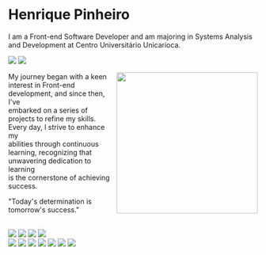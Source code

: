 # Henrique Pinheiro

I am a Front-end Software Developer and am majoring in Systems Analysis and Development at Centro Universitário Unicarioca.

<a href="https://www.linkedin.com/in/henriquepinheiroxavier/" alt="LinkedIn"><img src="https://img.shields.io/badge/LinkedIn-000000?style=for-the-badge&logo=linkedin&logoColor=white"/></a>
<a href="mailto:henriquepinheiroxavier@gmail.com" alt="Gmail"><img src="https://img.shields.io/badge/Gmail-000000?style=for-the-badge&logo=gmail&logoColor=white"/></a>

<img width="285" align="right" min-width="200px" max-width="300px" src="https://i2.wp.com/allhtaccess.info/wp-content/uploads/2018/03/programming.gif?fit=1281%2C716&ssl=1" />

My journey began with a keen interest in Front-end development, and since then, I've <br> embarked on a series of projects to refine my skills. Every day, I strive to enhance my <br> abilities through continuous learning, recognizing that unwavering dedication to learning <br> is the cornerstone of achieving success.

"Today's determination is tomorrow's success."

<div><br>

 <img src="https://img.shields.io/badge/JavaScript-000000?style=for-the-badge&logo=javascript&logoColor=white"/>
 <img src="https://img.shields.io/badge/TypeScript-000000?style=for-the-badge&logo=typescript&logoColor=white"/>
 <img src="https://img.shields.io/badge/React-000000?style=for-the-badge&logo=react&logoColor=white"/>
 <img src="https://img.shields.io/badge/styled--components-000000?style=for-the-badge&logo=styled-components&logoColor=white"/>
 <br>
 <img src="https://img.shields.io/badge/Tailwind_CSS-000000?style=for-the-badge&logo=tailwind-css&logoColor=white"/>
 <img src="https://img.shields.io/badge/Sass-000000?style=for-the-badge&logo=sass&logoColor=white"/>
 <img src="https://img.shields.io/badge/Bootstrap-000000?style=for-the-badge&logo=bootstrap&logoColor=white"/>
 <img src="https://img.shields.io/badge/Git-000000?style=for-the-badge&logo=git&logoColor=white"/>
 <img src="https://img.shields.io/badge/CSS3-000000?style=for-the-badge&logo=css3&logoColor=white"/>
 <img src="https://img.shields.io/badge/HTML5-000000?style=for-the-badge&logo=html5&logoColor=white"/>
 <img src="https://img.shields.io/badge/SQL-000000?style=for-the-badge&logo=sql3&logoColor=white"/>
 
</div>                                                                                                                               

<br>

